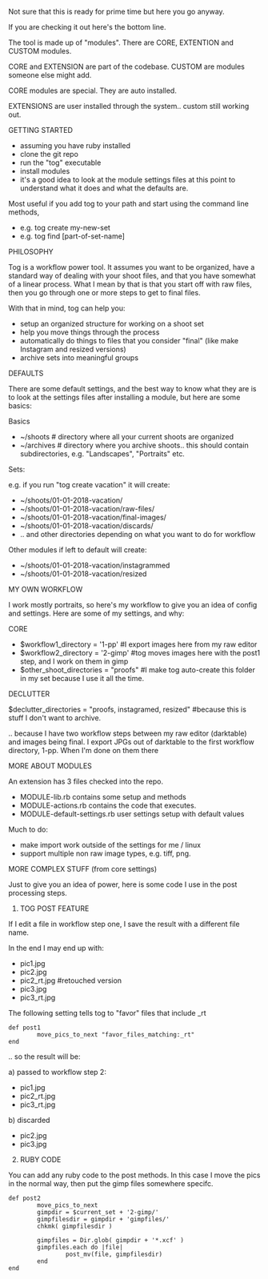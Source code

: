 Not sure that this is ready for prime time but here you go anyway.

If you are checking it out here's the bottom line.

The tool is made up of "modules".  There are CORE, EXTENTION and CUSTOM modules.  

CORE and EXTENSION are part of the codebase.  CUSTOM are modules someone else might add.

CORE modules are special. They are auto installed.

EXTENSIONS are user installed through the system.. custom still working out.

GETTING STARTED

- assuming you have ruby installed
- clone the git repo
- run the "tog" executable
- install modules
- it's a good idea to look at the module settings files at this point to understand what it does and what the defaults are.

Most useful if you add tog to your path and start using the command line methods, 

- e.g. tog create my-new-set
- e.g. tog find [part-of-set-name]


PHILOSOPHY

Tog is a workflow power tool.  It assumes you want to be organized,  have a standard way of dealing with your shoot files, and that you have somewhat of a linear process. What I mean by that is that you start off with raw files, then you go through one or more steps to get to final files.  

With that in mind,  tog can help you:

- setup an organized structure for working on a shoot set
- help you move things through the process
- automatically do things to files that you consider "final" (like make Instagram and resized versions)
- archive sets into meaningful groups

DEFAULTS

There are some default settings, and the best way to know what they are is to look at the settings files after installing a module, but here are some basics:

Basics

- ~/shoots # directory where all your current shoots are organized
- ~/archives # directory where you archive shoots.. this should contain subdirectories, e.g. "Landscapes", "Portraits" etc.

Sets:

e.g. if you run "tog create vacation" it will create:

- ~/shoots/01-01-2018-vacation/
- ~/shoots/01-01-2018-vacation/raw-files/
- ~/shoots/01-01-2018-vacation/final-images/
- ~/shoots/01-01-2018-vacation/discards/
- .. and other directories depending on what you want to do for workflow

Other modules if left to default will create:

- ~/shoots/01-01-2018-vacation/instagrammed
- ~/shoots/01-01-2018-vacation/resized


MY OWN WORKFLOW

I work mostly portraits, so here's my workflow to give you an idea of config and settings.  Here are some of my settings, and why:

CORE

- $workflow1_directory = '1-pp' #I export images here from my raw editor
- $workflow2_directory = '2-gimp' #tog moves images here with the post1 step, and I work on them in gimp
- $other_shoot_directories = "proofs" #I make tog auto-create this folder in my set because I use it all the time.

DECLUTTER

$declutter_directories = "proofs, instagramed, resized" #because this is stuff I don't want to archive.

.. because I have two workflow steps between my raw editor (darktable) and images being final.  I export JPGs out of darktable to the first workflow directory,  1-pp.  When I'm done on them there 


MORE ABOUT MODULES

An extension has 3 files checked into the repo.


- MODULE-lib.rb contains some setup and methods
- MODULE-actions.rb contains the code that executes.
- MODULE-default-settings.rb user settings setup with default values

Much to do:

- make import work outside of the settings for me / linux
- support multiple non raw image types, e.g. tiff, png.

MORE COMPLEX STUFF (from core settings)

Just to give you an idea of power, here is some code I use in the post processing steps.   

1) TOG POST FEATURE

If I edit a file in workflow step one,  I save the result with a different file name. 

In the end I may end up with:

- pic1.jpg
- pic2.jpg
- pic2_rt.jpg #retouched version
- pic3.jpg
- pic3_rt.jpg

The following setting tells tog to "favor" files that include _rt
```
def post1
        move_pics_to_next "favor_files_matching:_rt"
end
```

.. so the result will be:

a) passed to workflow step 2:

- pic1.jpg
- pic2_rt.jpg
- pic3_rt.jpg

b) discarded

- pic2.jpg
- pic3.jpg

2) RUBY CODE

You can add any ruby code to the post methods.  In this case I move the pics in the normal way, then put the gimp files somewhere specifc.
```
def post2
        move_pics_to_next
        gimpdir = $current_set + '2-gimp/'
        gimpfilesdir = gimpdir + 'gimpfiles/'
        chkmk( gimpfilesdir )

        gimpfiles = Dir.glob( gimpdir + '*.xcf' )
        gimpfiles.each do |file|
                post_mv(file, gimpfilesdir)
        end
end
```

